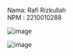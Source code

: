 Nama: Rafi Rizkullah  
NPM  : 2210010288


![image](https://github.com/user-attachments/assets/007f7645-386f-4bec-a9ce-4689def0ed13)

![image](https://github.com/user-attachments/assets/9c59fee7-dcb2-4148-a537-8a82b0d185f8)
